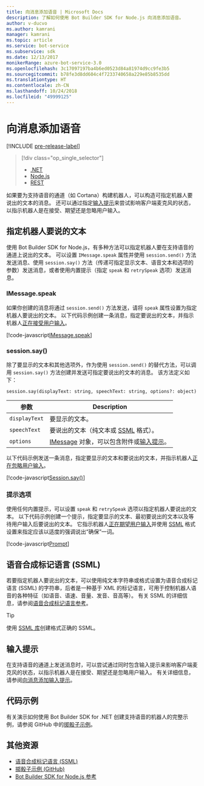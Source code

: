```yaml
---
title: 向消息添加语音 | Microsoft Docs
description: 了解如何使用 Bot Builder SDK for Node.js 向消息添加语音。
author: v-ducvo
ms.author: kamrani
manager: kamrani
ms.topic: article
ms.service: bot-service
ms.subservice: sdk
ms.date: 12/13/2017
monikerRange: azure-bot-service-3.0
ms.openlocfilehash: 3c17097197ba4b6ed0523d84a81974d9cc9fe3b5
ms.sourcegitcommit: b78fe3d8dd604c4f7233740658a229e85b8535dd
ms.translationtype: HT
ms.contentlocale: zh-CN
ms.lasthandoff: 10/24/2018
ms.locfileid: "49999125"
---
```

# <a name="add-speech-to-messages"></a>向消息添加语音

[!INCLUDE [pre-release-label](../includes/pre-release-label-v3.md)]

> [!div class="op_single_selector"]
> - [.NET](../dotnet/bot-builder-dotnet-text-to-speech.md)
> - [Node.js](../nodejs/bot-builder-nodejs-text-to-speech.md)
> - [REST](../rest-api/bot-framework-rest-connector-text-to-speech.md)

如果要为支持语音的通道（如 Cortana）构建机器人，可以构造可指定机器人要说出的文本的消息。 还可以通过指定[输入提示](bot-builder-nodejs-send-input-hints.md)来尝试影响客户端麦克风的状态，以指示机器人是在接受、期望还是忽略用户输入。

## <a name="specify-text-to-be-spoken-by-your-bot"></a>指定机器人要说的文本

使用 Bot Builder SDK for Node.js，有多种方法可以指定机器人要在支持语音的通道上说出的文本。 可以设置 `IMessage.speak` 属性并使用 `session.send()` 方法发送消息、使用 `session.say()` 方法（传递可指定显示文本、语音文本和选项的参数）发送消息，或者使用内置提示（指定 `speak` 和 `retrySpeak` 选项）发送消息。

### <a id="message-speak"></a> IMessage.speak 

如果你创建的消息将通过 `session.send()` 方法发送，请将 `speak` 属性设置为指定机器人要说出的文本。 以下代码示例创建一条消息，指定要说出的文本，并指示机器人[正在接受用户输入](bot-builder-nodejs-send-input-hints.md)。

[!code-javascript[IMessage.speak](../includes/code/node-text-to-speech.js#IMessageSpeak)]

### <a id="session-say"></a> session.say()

除了要显示的文本和其他选项外，作为使用 `session.send()` 的替代方法，可以调用 `session.say()` 方法创建并发送可指定要说出的文本的消息。 该方法定义如下：

`session.say(displayText: string, speechText: string, options?: object)`

| 参数 | Description |
|----|----|
| `displayText` | 要显示的文本。 |
| `speechText` | 要说出的文本（纯文本或 <a href="https://msdn.microsoft.com/en-us/library/hh378377(v=office.14).aspx" target="_blank">SSML</a> 格式）。 |
| `options` | [IMessage][IMessage] 对象，可以包含附件或[输入提示](bot-builder-nodejs-send-input-hints.md)。 |

以下代码示例发送一条消息，指定要显示的文本和要说出的文本，并指示机器人[正在忽略用户输入](bot-builder-nodejs-send-input-hints.md)。

[!code-javascript[Session.say()](../includes/code/node-text-to-speech.js#SessionSay)]

### <a id="prompt-options"></a> 提示选项

使用任何内置提示，可以设置 `speak` 和 `retrySpeak` 选项以指定机器人要说出的文本。 以下代码示例创建一个提示，指定要显示的文本、最初要说出的文本以及等待用户输入后要说出的文本。 它指示机器人[正在期望用户输入](bot-builder-nodejs-send-input-hints.md)并使用 [SSML](#ssml) 格式设置来指定应该以适度的强调说出“确保”一词。

[!code-javascript[Prompt](../includes/code/node-text-to-speech.js#Prompt)]

## <a id="ssml"></a> 语音合成标记语言 (SSML)

若要指定机器人要说出的文本，可以使用纯文本字符串或格式设置为语音合成标记语言 (SSML) 的字符串，后者是一种基于 XML 的标记语言，可用于控制机器人语音的各种特征（如语音、语速、音量、发音、音高等）。 有关 SSML 的详细信息，请参阅<a href="https://msdn.microsoft.com/en-us/library/hh378377(v=office.14).aspx" target="_blank">语音合成标记语言参考</a>。

> [!TIP]
> 使用 <a href="https://www.npmjs.com/search?q=ssml" target="_blank">SSML 库</a>创建格式正确的 SSML。

## <a name="input-hints"></a>输入提示

在支持语音的通道上发送消息时，可以尝试通过同时包含输入提示来影响客户端麦克风的状态，以指示机器人是在接受、期望还是忽略用户输入。 有关详细信息，请参阅[向消息添加输入提示](bot-builder-nodejs-send-input-hints.md)。

## <a name="sample-code"></a>代码示例 

有关演示如何使用 Bot Builder SDK for .NET 创建支持语音的机器人的完整示例，请参阅 GitHub 中的<a href="https://github.com/Microsoft/BotBuilder-Samples/tree/master/Node/demo-RollerSkill" target="_blank">掷骰子示例</a>。

## <a name="additional-resources"></a>其他资源

- <a href="https://msdn.microsoft.com/en-us/library/hh378377(v=office.14).aspx" target="_blank">语音合成标记语言 (SSML)</a>
- <a href="https://github.com/Microsoft/BotBuilder-Samples/tree/master/Node/demo-RollerSkill" target="_blank">掷骰子示例 (GitHub)</a>
- [Bot Builder SDK for Node.js 参考][SDKReference]

[SDKReference]: https://docs.botframework.com/en-us/node/builder/chat-reference/modules/_botbuilder_d_.html

[Message]: https://docs.botframework.com/en-us/node/builder/chat-reference/classes/_botbuilder_d_.message

[IMessage]: http://docs.botframework.com/en-us/node/builder/chat-reference/interfaces/_botbuilder_d_.imessage
